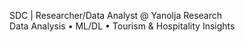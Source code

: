 SDC | Researcher/Data Analyst @ Yanolja Research  
Data Analysis • ML/DL • Tourism & Hospitality Insights



